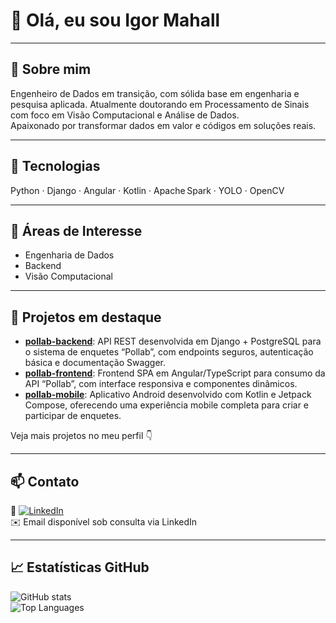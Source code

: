 # 👋 Olá, eu sou **Igor Mahall**

---

## 🚀 Sobre mim
Engenheiro de Dados em transição, com sólida base em engenharia e pesquisa aplicada. Atualmente doutorando em Processamento de Sinais com foco em Visão Computacional e Análise de Dados.  
Apaixonado por transformar dados em valor e códigos em soluções reais.

---

## 🧰 Tecnologias
Python · Django · Angular · Kotlin · Apache Spark · YOLO · OpenCV

---

## 🎯 Áreas de Interesse
- Engenharia de Dados  
- Backend  
- Visão Computacional

---

## 🌟 Projetos em destaque
- **[pollab-backend](https://github.com/igormahall/pollab-backend)**: API REST desenvolvida em Django + PostgreSQL para o sistema de enquetes “Pollab”, com endpoints seguros, autenticação básica e documentação Swagger.
- **[pollab-frontend](https://github.com/igormahall/pollab-frontend)**: Frontend SPA em Angular/TypeScript para consumo da API “Pollab”, com interface responsiva e componentes dinâmicos.
- **[pollab-mobile](https://github.com/igormahall/pollab-mobile)**: Aplicativo Android desenvolvido com Kotlin e Jetpack Compose, oferecendo uma experiência mobile completa para criar e participar de enquetes.

Veja mais projetos no meu perfil 👇

---

## 📫 Contato
🔗 [![LinkedIn](https://img.shields.io/badge/-LinkedIn-0A66C2?style=flat-square&logo=linkedin&logoColor=white)](https://linkedin.com/in/igor-mahall)  
✉️ Email disponível sob consulta via LinkedIn

---

## 📈 Estatísticas GitHub
![GitHub stats](https://github-readme-stats.vercel.app/api?username=igormahall&show_icons=true&theme=dark&include_all_commits=true)  
![Top Languages](https://github-readme-stats.vercel.app/api/top-langs/?username=igormahall&layout=compact)
